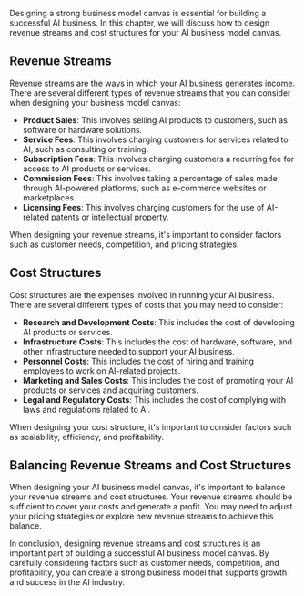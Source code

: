 
Designing a strong business model canvas is essential for building a successful AI business. In this chapter, we will discuss how to design revenue streams and cost structures for your AI business model canvas.

Revenue Streams
---------------

Revenue streams are the ways in which your AI business generates income. There are several different types of revenue streams that you can consider when designing your business model canvas:

* **Product Sales**: This involves selling AI products to customers, such as software or hardware solutions.
* **Service Fees**: This involves charging customers for services related to AI, such as consulting or training.
* **Subscription Fees**: This involves charging customers a recurring fee for access to AI products or services.
* **Commission Fees**: This involves taking a percentage of sales made through AI-powered platforms, such as e-commerce websites or marketplaces.
* **Licensing Fees**: This involves charging customers for the use of AI-related patents or intellectual property.

When designing your revenue streams, it's important to consider factors such as customer needs, competition, and pricing strategies.

Cost Structures
---------------

Cost structures are the expenses involved in running your AI business. There are several different types of costs that you may need to consider:

* **Research and Development Costs**: This includes the cost of developing AI products or services.
* **Infrastructure Costs**: This includes the cost of hardware, software, and other infrastructure needed to support your AI business.
* **Personnel Costs**: This includes the cost of hiring and training employees to work on AI-related projects.
* **Marketing and Sales Costs**: This includes the cost of promoting your AI products or services and acquiring customers.
* **Legal and Regulatory Costs**: This includes the cost of complying with laws and regulations related to AI.

When designing your cost structure, it's important to consider factors such as scalability, efficiency, and profitability.

Balancing Revenue Streams and Cost Structures
---------------------------------------------

When designing your AI business model canvas, it's important to balance your revenue streams and cost structures. Your revenue streams should be sufficient to cover your costs and generate a profit. You may need to adjust your pricing strategies or explore new revenue streams to achieve this balance.

In conclusion, designing revenue streams and cost structures is an important part of building a successful AI business model canvas. By carefully considering factors such as customer needs, competition, and profitability, you can create a strong business model that supports growth and success in the AI industry.
